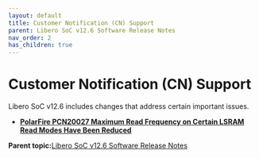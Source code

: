 ```yaml
---
layout: default
title: Customer Notification (CN) Support
parent: Libero SoC v12.6 Software Release Notes
nav_order: 2
has_children: true
---
```

# Customer Notification \(CN\) Support

Libero SoC v12.6 includes changes that address certain important issues.

-   **[PolarFire PCN20027 Maximum Read Frequency on Certain LSRAM Read Modes Have Been Reduced](GUID-42D38C1E-1BA6-42BD-8AE5-380A1741A722.md)**  


**Parent topic:**[Libero SoC v12.6 Software Release Notes](GUID-4F46D7F9-8B0A-4D1A-8B15-2C12F938E2C1.md)

